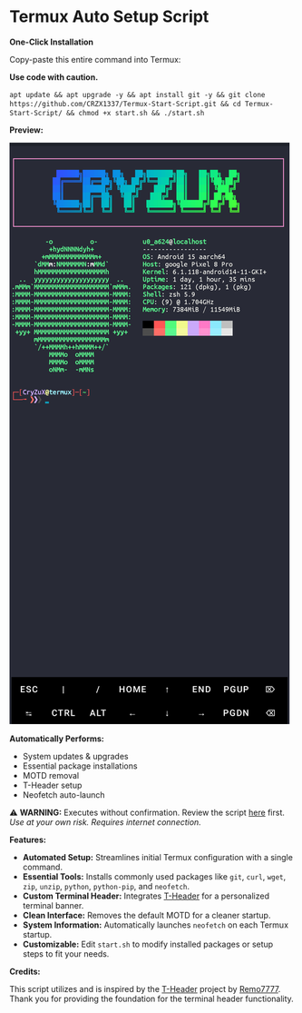 # Termux Auto Setup Script

**One-Click Installation**

Copy-paste this entire command into Termux:

**Use code with caution.**

```
apt update && apt upgrade -y && apt install git -y && git clone https://github.com/CRZX1337/Termux-Start-Script.git && cd Termux-Start-Script/ && chmod +x start.sh && ./start.sh
```
**Preview:**

![Termux Setup Script Preview](https://github.com/CRZX1337/Termux-Start-Script/blob/main/preview.png)

**Automatically Performs:**

*   System updates & upgrades
*   Essential package installations
*   MOTD removal
*   T-Header setup
*   Neofetch auto-launch

⚠️ **WARNING:** Executes without confirmation. Review the script [here](https://github.com/CRZX1337/Termux-Start-Script) first.
*Use at your own risk. Requires internet connection.*

**Features:**

*   **Automated Setup:** Streamlines initial Termux configuration with a single command.
*   **Essential Tools:** Installs commonly used packages like `git`, `curl`, `wget`, `zip`, `unzip`, `python`, `python-pip`, and `neofetch`.
*   **Custom Terminal Header:** Integrates [T-Header](https://github.com/CRZX1337/Termux-Start-Script/tree/main/script) for a personalized terminal banner.
*   **Clean Interface:** Removes the default MOTD for a cleaner startup.
*   **System Information:** Automatically launches `neofetch` on each Termux startup.
*   **Customizable:**  Edit `start.sh` to modify installed packages or setup steps to fit your needs.

**Credits:**

This script utilizes and is inspired by the [T-Header](https://github.com/remo7777/T-Header/) project by [Remo7777](https://github.com/remo7777).  Thank you for providing the foundation for the terminal header functionality.

